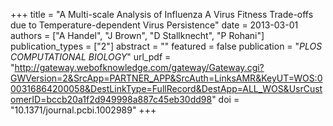 +++
title = "A Multi-scale Analysis of Influenza A Virus Fitness Trade-offs due to Temperature-dependent Virus Persistence"
date = 2013-03-01
authors = ["A Handel", "J Brown", "D Stallknecht", "P Rohani"]
publication_types = ["2"]
abstract = ""
featured = false
publication = "*PLOS COMPUTATIONAL BIOLOGY*"
url_pdf = "http://gateway.webofknowledge.com/gateway/Gateway.cgi?GWVersion=2&SrcApp=PARTNER_APP&SrcAuth=LinksAMR&KeyUT=WOS:000316864200058&DestLinkType=FullRecord&DestApp=ALL_WOS&UsrCustomerID=bccb20a1f2d949998a887c45eb30dd98"
doi = "10.1371/journal.pcbi.1002989"
+++


